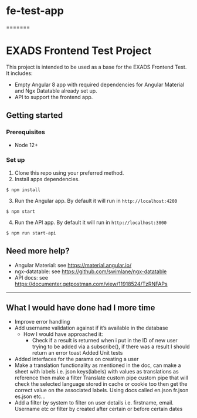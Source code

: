 # fe-test-app
=======
# EXADS Frontend Test Project

This project is intended to be used as a base for the EXADS Frontend Test. It includes:
- Empty Angular 8 app with required dependencies for Angular Material and Ngx Datatable already set up.
- API to support the frontend app.


## Getting started

### Prerequisites
- Node 12+

### Set up

1. Clone this repo using your preferred method.
2. Install apps dependencies.
```
$ npm install
```
3. Run the Angular app. By default it will run in `http://localhost:4200`
```
$ npm start
```
4. Run the API app. By default it will run in `http://localhost:3000`
```
$ npm run start-api
```

## Need more help?

- Angular Material: see https://material.angular.io/
- ngx-datatable: see https://github.com/swimlane/ngx-datatable
- API docs: see https://documenter.getpostman.com/view/11918524/TzRNFAPs

---

## What I would have done had I more time

* Improve error handling
* Add username validation against if it’s available in the database
    * How I would have approached it:
        * Check if a result is returned when i put in the ID of new user trying to be added via a subscribe(), if there was a result I should return an error toast
          Added Unit tests
* Added interfaces for the params on creating a user
* Make a translation functionality as mentioned in the doc, can make a sheet with labels i.e. json keys(labels) with values as translations as reference then make a filter Translate custom pipe custom pipe  that will check the selected language stored in cache or cookie too then get the correct value on the associated labels. Using docs called en.json fr.json es.json etc…
* Add a filter by system to filter on user details i.e. firstname, email. Username etc or filter by created after certain or before certain dates 
